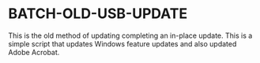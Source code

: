 # BATCH-OLD-USB-UPDATE
This is the old method of updating completing an in-place update. This is a simple script that updates Windows feature updates and also updated Adobe Acrobat.
